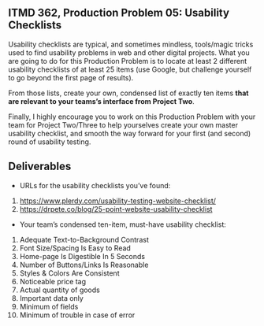## ITMD 362, Production Problem 05: Usability Checklists

Usability checklists are typical, and sometimes mindless, tools/magic tricks used to find usability
problems in web and other digital projects. What you are going to do for this Production Problem is
to locate at least 2 different usability checklists of at least 25 items (use Google, but challenge
yourself to go beyond the first page of results).

From those lists, create your own, condensed list of exactly ten items **that are relevant to your
teams’s interface from Project Two**.

Finally, I highly encourage you to work on this Production Problem with your team for Project
Two/Three to help yourselves create your own master usability checklist, and smooth the way forward
for your first (and second) round of usability testing.

## Deliverables

* URLs for the usability checklists you’ve found:

1. https://www.plerdy.com/usability-testing-website-checklist/
2. https://drpete.co/blog/25-point-website-usability-checklist

* Your team’s condensed ten-item, must-have usability checklist:

1.  Adequate Text-to-Background Contrast
2.  Font Size/Spacing Is Easy to Read
3.  Home-page Is Digestible In 5 Seconds
4.  Number of Buttons/Links Is Reasonable
5.  Styles & Colors Are Consistent
6.  Noticeable price tag
7.  Actual quantity of goods
8.  Important data only
9.  Minimum of fields
10. Minimum of trouble in case of error
